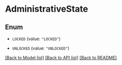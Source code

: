 # AdministrativeState

## Enum


* `LOCKED` (value: `"LOCKED"`)

* `UNLOCKED` (value: `"UNLOCKED"`)


[[Back to Model list]](../README.md#documentation-for-models) [[Back to API list]](../README.md#documentation-for-api-endpoints) [[Back to README]](../README.md)


